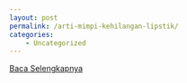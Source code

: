 ```yaml
---
layout: post
permalink: /arti-mimpi-kehilangan-lipstik/
categories:
    - Uncategorized
---
```


[Baca Selengkapnya](/06)